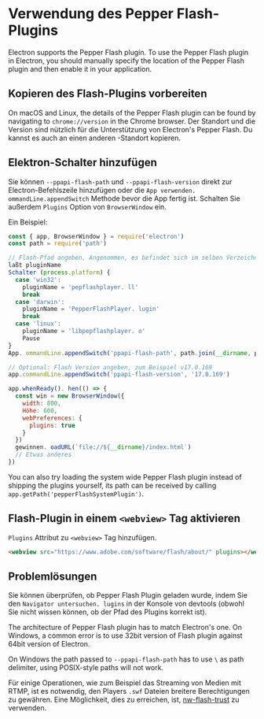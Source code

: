# Verwendung des Pepper Flash-Plugins

Electron supports the Pepper Flash plugin. To use the Pepper Flash plugin in Electron, you should manually specify the location of the Pepper Flash plugin and then enable it in your application.

## Kopieren des Flash-Plugins vorbereiten

On macOS and Linux, the details of the Pepper Flash plugin can be found by navigating to `chrome://version` in the Chrome browser. Der Standort und die Version sind nützlich für die Unterstützung von Electron's Pepper Flash. Du kannst es auch an einen anderen -Standort kopieren.

## Elektron-Schalter hinzufügen

Sie können `--ppapi-flash-path` und `--ppapi-flash-version` direkt zur Electron-Befehlszeile hinzufügen oder die `App verwenden. ommandLine.appendSwitch` Methode bevor die App fertig ist. Schalten Sie außerdem `Plugins` Option von `BrowserWindow` ein.

Ein Beispiel:

```javascript
const { app, BrowserWindow } = require('electron')
const path = require('path')

// Flash-Pfad angeben, Angenommen, es befindet sich im selben Verzeichnis mit main. s.
laßt pluginName
Schalter (process.platform) {
  case 'win32':
    pluginName = 'pepflashplayer. ll'
    break
  case 'darwin':
    pluginName = 'PepperFlashPlayer. lugin'
    break
  case 'linux':
    pluginName = 'libpepflashplayer. o'
    Pause
}
App. ommandLine.appendSwitch('ppapi-flash-path', path.join(__dirname, pluginName))

// Optional: Flash Version angeben, zum Beispiel v17.0.169
app.commandLine.appendSwitch('ppapi-flash-version', '17.0.169')

app.whenReady(). hen(() => {
  const win = new BrowserWindow({
    width: 800,
    Höhe: 600,
    webPreferences: {
      plugins: true
    }
  })
  gewinnen. oadURL(`file://${__dirname}/index.html`)
  // Etwas anderes
})
```

You can also try loading the system wide Pepper Flash plugin instead of shipping the plugins yourself, its path can be received by calling `app.getPath('pepperFlashSystemPlugin')`.

## Flash-Plugin in einem `<webview>` Tag aktivieren

`Plugins` Attribut zu `<webview>` Tag hinzufügen.

```html
<webview src="https://www.adobe.com/software/flash/about/" plugins></webview>
```

## Problemlösungen

Sie können überprüfen, ob Pepper Flash Plugin geladen wurde, indem Sie den `Navigator untersuchen. lugins` in der Konsole von devtools (obwohl Sie nicht wissen können, ob der Pfad des Plugins korrekt ist).

The architecture of Pepper Flash plugin has to match Electron's one. On Windows, a common error is to use 32bit version of Flash plugin against 64bit version of Electron.

On Windows the path passed to `--ppapi-flash-path` has to use `\` as path delimiter, using POSIX-style paths will not work.

Für einige Operationen, wie zum Beispiel das Streaming von Medien mit RTMP, ist es notwendig, den Players `.swf` Dateien breitere Berechtigungen zu gewähren. Eine Möglichkeit, dies zu erreichen, ist, [nw-flash-trust](https://github.com/szwacz/nw-flash-trust) zu verwenden.
